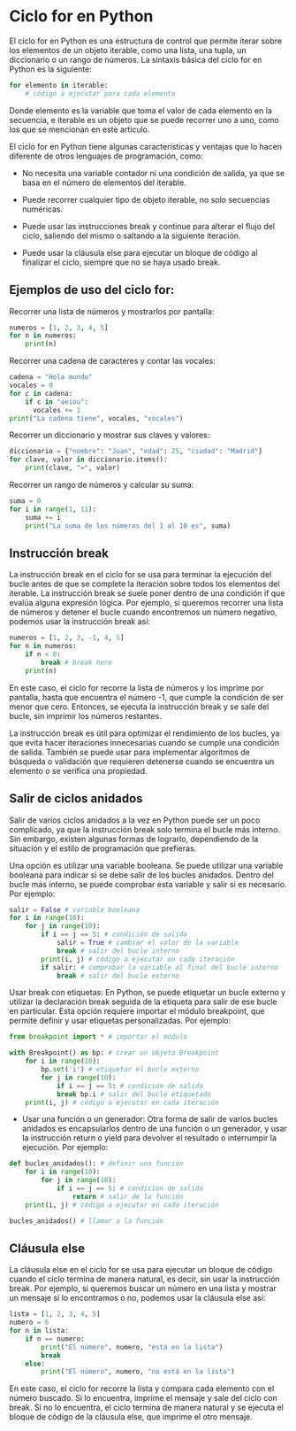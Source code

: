 # Ciclo for en Python

El ciclo for en Python es una estructura de control que permite iterar sobre los elementos de un objeto iterable, como una lista, una tupla, un diccionario o un rango de números. La sintaxis básica del ciclo for en Python es la siguiente:

``` py
for elemento in iterable:
    # código a ejecutar para cada elemento
```

Donde elemento es la variable que toma el valor de cada elemento en la secuencia, e iterable es un objeto que se puede recorrer uno a uno, como los que se mencionan en este artículo.

El ciclo for en Python tiene algunas características y ventajas que lo hacen diferente de otros lenguajes de programación, como:

- No necesita una variable contador ni una condición de salida, ya que se basa en el número de elementos del iterable.

- Puede recorrer cualquier tipo de objeto iterable, no solo secuencias numéricas.

- Puede usar las instrucciones break y continue para alterar el flujo del ciclo, saliendo del mismo o saltando a la siguiente iteración.

- Puede usar la cláusula else para ejecutar un bloque de código al finalizar el ciclo, siempre que no se haya usado break.

## Ejemplos de uso del ciclo for:

Recorrer una lista de números y mostrarlos por pantalla:

``` py
numeros = [1, 2, 3, 4, 5]
for n in numeros:
    print(n)
```

Recorrer una cadena de caracteres y contar las vocales:

``` py
cadena = "Hola mundo"
vocales = 0
for c in cadena:
    if c in "aeiou":
      vocales += 1
print("La cadena tiene", vocales, "vocales")
```

Recorrer un diccionario y mostrar sus claves y valores:

``` py
diccionario = {"nombre": "Juan", "edad": 25, "ciudad": "Madrid"}
for clave, valor in diccionario.items():
    print(clave, "=", valor)
```

Recorrer un rango de números y calcular su suma:

``` py
suma = 0
for i in range(1, 11):
    suma += i
    print("La suma de los números del 1 al 10 es", suma)
```

## Instrucción break

La instrucción break en el ciclo for se usa para terminar la ejecución del bucle antes de que se complete la iteración sobre todos los elementos del iterable. La instrucción break se suele poner dentro de una condición if que evalúa alguna expresión lógica. Por ejemplo, si queremos recorrer una lista de números y detener el bucle cuando encontremos un número negativo, podemos usar la instrucción break así:

``` py
numeros = [1, 2, 3, -1, 4, 5]
for n in numeros:
    if n < 0:
        break # break here
    print(n)
```

En este caso, el ciclo for recorre la lista de números y los imprime por pantalla, hasta que encuentra el número -1, que cumple la condición de ser menor que cero. Entonces, se ejecuta la instrucción break y se sale del bucle, sin imprimir los números restantes.

La instrucción break es útil para optimizar el rendimiento de los bucles, ya que evita hacer iteraciones innecesarias cuando se cumple una condición de salida. También se puede usar para implementar algoritmos de búsqueda o validación que requieren detenerse cuando se encuentra un elemento o se verifica una propiedad.

## Salir de ciclos anidados

Salir de varios ciclos anidados a la vez en Python puede ser un poco complicado, ya que la instrucción break solo termina el bucle más interno. Sin embargo, existen algunas formas de lograrlo, dependiendo de la situación y el estilo de programación que prefieras.

Una opción es utilizar una variable booleana. Se puede utilizar una variable booleana para indicar si se debe salir de los bucles anidados. Dentro del bucle más interno, se puede comprobar esta variable y salir si es necesario. Por ejemplo:

``` py
salir = False # variable booleana
for i in range(10):
    for j in range(10):
        if i == j == 5: # condición de salida
            salir = True # cambiar el valor de la variable
            break # salir del bucle interno
        print(i, j) # código a ejecutar en cada iteración
        if salir: # comprobar la variable al final del bucle interno
            break # salir del bucle externo
```

Usar break con etiquetas: En Python, se puede etiquetar un bucle externo y utilizar la declaración break seguida de la etiqueta para salir de ese bucle en particular. Esta opción requiere importar el módulo breakpoint, que permite definir y usar etiquetas personalizadas. Por ejemplo:

``` py
from breakpoint import * # importar el módulo

with Breakpoint() as bp: # crear un objeto Breakpoint
    for i in range(10):
        bp.set('i') # etiquetar el bucle externo
        for j in range(10):
            if i == j == 5: # condición de salida
            break bp.i # salir del bucle etiquetado
    print(i, j) # código a ejecutar en cada iteración
```

- Usar una función o un generador: Otra forma de salir de varios bucles anidados es encapsularlos dentro de una función o un generador, y usar la instrucción return o yield para devolver el resultado o interrumpir la ejecución. Por ejemplo:

``` py
def bucles_anidados(): # definir una función
    for i in range(10):
        for j in range(10):
            if i == j == 5: # condición de salida
                return # salir de la función
    print(i, j) # código a ejecutar en cada iteración

bucles_anidados() # llamar a la función
```

## Cláusula else

La cláusula else en el ciclo for se usa para ejecutar un bloque de código cuando el ciclo termina de manera natural, es decir, sin usar la instrucción break. Por ejemplo, si queremos buscar un número en una lista y mostrar un mensaje si lo encontramos o no, podemos usar la cláusula else así:

``` py
lista = [1, 2, 3, 4, 5]
numero = 6
for n in lista:
    if n == numero:
        print("El número", numero, "está en la lista")
        break
    else:
        print("El número", numero, "no está en la lista")
```

En este caso, el ciclo for recorre la lista y compara cada elemento con el número buscado. Si lo encuentra, imprime el mensaje y sale del ciclo con break. Si no lo encuentra, el ciclo termina de manera natural y se ejecuta el bloque de código de la cláusula else, que imprime el otro mensaje.
